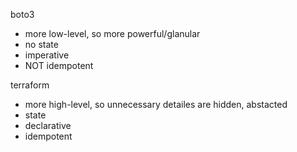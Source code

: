 boto3
- more low-level, so more powerful/glanular
- no state
- imperative
- NOT idempotent

terraform
- more high-level, so unnecessary detailes are hidden, abstacted
- state
- declarative
- idempotent

